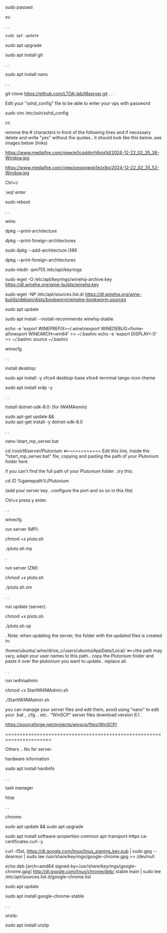sudo passwd

su

.
.


```python
sudo apt update
```

sudo apt upgrade

sudo apt install git

.
.


sudo apt install nano

.
.


git clone https://github.com/LTDA-lab/t6server.git
.
.


Edit your "sshd_config" file to be able to enter your vps with password

sudo vim /etc/ssh/sshd_config

cc


remove the # characters in front of the following lines and if necessary delete and write "yes" without the quotes.. it should look like this below..see images below (links)

https://www.mediafire.com/view/e0cqddnrh6siq1d/2024-12-22_02_35_38-Window.jpg

https://www.mediafire.com/view/oexqqgpjp1ezx8q/2024-12-22_02_35_52-Window.jpg


Ctrl+c

:wq! enter

sudo reboot


.
.


wine:


dpkg --print-architecture

dpkg --print-foreign-architectures

sudo dpkg --add-architecture i386

dpkg --print-foreign-architectures

sudo mkdir -pm755 /etc/apt/keyrings

sudo wget -O /etc/apt/keyrings/winehq-archive.key https://dl.winehq.org/wine-builds/winehq.key

sudo wget -NP /etc/apt/sources.list.d/ https://dl.winehq.org/wine-builds/debian/dists/bookworm/winehq-bookworm.sources

sudo apt update

sudo apt install --install-recommends winehq-stable


echo -e 'export WINEPREFIX=~/.wine\nexport WINEDEBUG=fixme-all\nexport WINEARCH=win64' >> ~/.bashrc
echo -e 'export DISPLAY=:0' >> ~/.bashrc
source ~/.bashrc

winecfg

.
.

install desktop:

sudo apt install -y xfce4 desktop-base xfce4-terminal tango-icon-theme

sudo apt install xrdp -y

.
.


install dotnet-sdk-8.0: (for IW4MAemin)

sudo apt-get update && \
sudo apt-get install -y dotnet-sdk-8.0


.
.

nano !start_mp_server.bat


cd /root/t6server/Plutonium     <============= Edit this line, inside the "!start_mp_server.bat" file, copying and pasting the path of your Plutonium folder here 

if you can't find the full path of your Plutonium folder ..try this:

cd /D %gamepath%/Plutonium


(add your server key ..configure the port and so on in this file)

Ctrl+x press y enter.

.
.


winecfg

run server (MP):

chmod +x pluto.sh

./pluto.sh mp

.

run server (ZM):

chmod +x pluto.sh

./pluto.sh zm


.
.

run update (server):

chmod +x pluto.sh

./pluto.sh up

.
Note: when updating the server, the folder with the updated files is created in:

/home/ubuntu/.wine/drive_c/users/ubuntu/AppData/Local/  <===the path may vary, adapt your user names to this path.. copy the Plutonium folder and paste it over the plutonium you want to update.. replace all.

.
.



run iw4madmin:

chmod +x StartIW4MAdmin.sh

./StartIW4MAdmin.sh


you can manage your server files and edit them, avoid using "nano" to edit your .bat , .cfg .. etc.. "WinSCP" server files download version 6.1  .

https://sourceforge.net/projects/winscp/files/WinSCP/


======================================================================


Others .. No for server.

hardware information

sudo apt install hardinfo

.
.

task manager

htop

.
.


chrome:

sudo apt update && sudo apt upgrade

sudo apt install software-properties-common apt-transport-https ca-certificates curl -y

curl -fSsL https://dl.google.com/linux/linux_signing_key.pub | sudo gpg --dearmor | sudo tee /usr/share/keyrings/google-chrome.gpg >> /dev/null

echo deb [arch=amd64 signed-by=/usr/share/keyrings/google-chrome.gpg] http://dl.google.com/linux/chrome/deb/ stable main | sudo tee /etc/apt/sources.list.d/google-chrome.list

sudo apt update

sudo apt install google-chrome-stable

.
.


unzip:

sudo apt install unzip
